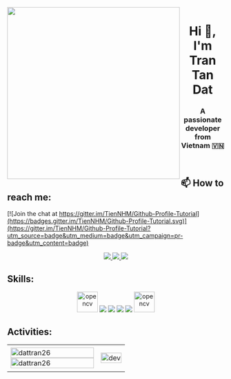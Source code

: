 <img align="left" width="400" src="[https://drive.google.com/file/d/1p5nObH-0WDwi5_qidPIuTCMDLVcQvlA_/view?usp=drive_link](https://drive.google.com/file/d/1p5nObH-0WDwi5_qidPIuTCMDLVcQvlA_/view?usp=sharing)">
<h1 align="center">Hi 👋, I'm Tran Tan Dat</h1>
<p align="center">
  <h3 align="center">A passionate developer from Vietnam 🇻🇳 </h3>
</p>




<br />

## 📫 How to reach me:

[![Join the chat at https://gitter.im/TienNHM/Github-Profile-Tutorial](https://badges.gitter.im/TienNHM/Github-Profile-Tutorial.svg)](https://gitter.im/TienNHM/Github-Profile-Tutorial?utm_source=badge&utm_medium=badge&utm_campaign=pr-badge&utm_content=badge)

<p align="center">
  
    
  <a href="https://www.facebook.com/datvuive.26" alt="Facebook">
    <img src="https://img.icons8.com/fluent/48/000000/facebook-new.png" target="_blank" />
  </a> 
  <a href="https://github.com/DatTran26" alt="Github">
    <img src="https://img.icons8.com/fluent/48/000000/github.png"/>
  </a> 
  <a href="https://www.youtube.com/channel/UCnuBw9DUeNbhHtdVMs1D0kQ" alt="Youtube channel" target="_blank" >
    <img src="https://img.icons8.com/fluent/48/000000/youtube-play.png"/>
  </a>
 
</p>

## Skills:
<p align="center">
<!--   <img src="https://www.vectorlogo.zone/logos/opencv/opencv-icon.svg" alt="opencv" width="48" height="48"/>  -->
<!--   <img src="https://img.icons8.com/color/48/000000/microsoft-sql-server.png"/> -->
<!--   <img src="https://img.icons8.com/color/48/000000/mysql-logo.png"/>
  <img src="https://img.icons8.com/?size=512&id=l75OEUJkPAk4&format=png" alt="opencv" width="48" height="48"/>
  <img src="https://img.icons8.com/color/48/000000/mongodb.png"/>
  <img src="https://img.icons8.com/fluent/48/000000/matlab.png"/> -->
  <img src="https://img.icons8.com/?size=512&id=l75OEUJkPAk4&format=png" alt="opencv" width="48" height="48"/>
  <img src="https://img.icons8.com/color/48/000000/git.png"/>
  <img src="https://img.icons8.com/color/48/000000/github-2.png"/>
  <img src="https://img.icons8.com/color/48/000000/visual-studio-code-2019.png"/>
  <img src="https://img.icons8.com/color/48/null/visual-studio--v2.png"/>
  <img src="https://img.icons8.com/?size=512&id=shQTXiDQiQVR&format=png"alt="opencv" width="48" height="48"/>
<!--   <img src="https://img.icons8.com/dusk/48/000000/anaconda.png"/>
  <img src="https://img.icons8.com/fluent/48/000000/spyder-ide.png"/>
  <img src="https://img.icons8.com/color/48/000000/trello.png"/> -->
</p>

## Activities:

<table style="width:100%;">
  <tr>
    <td>
      <img src="https://github-readme-stats.vercel.app/api/top-langs/?username=dattran26&bg_color=FFFFFF00&text_color=179fa3&layout=compact&hide=CSS&langs_count=10&custom_title=Top%20ngôn%20ngữ%20được%20dùng" alt="dattran26" width="100%"/>
      <img src="https://github-readme-stats.vercel.app/api?username=dattran26&bg_color=FFFFFF00&text_color=179fa3&show_icons=true&count_private=true&include_all_commits=true&custom_title=Hoạt%20động%20trên%20Github" alt="dattran26" width="100%"/>
    </td>
    <td>
      <p align="center"> 
        <img src="https://cdn.dribbble.com/users/1059583/screenshots/4171367/coding-freak.gif" alt="dev" width="100%"/>
      </p>
    </td>
  </tr>
</table>
